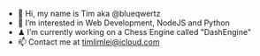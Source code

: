 - 👋 Hi, my name is Tim aka @blueqwertz
- 👀 I’m interested in Web Development, NodeJS and Python
- ♟ I’m currently working on a Chess Engine called "DashEngine"
- 📫 Contact me at timlimlei@icloud.com
